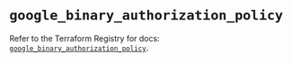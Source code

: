 # `google_binary_authorization_policy`

Refer to the Terraform Registry for docs: [`google_binary_authorization_policy`](https://registry.terraform.io/providers/hashicorp/google-beta/6.49.0/docs/resources/google_binary_authorization_policy).
